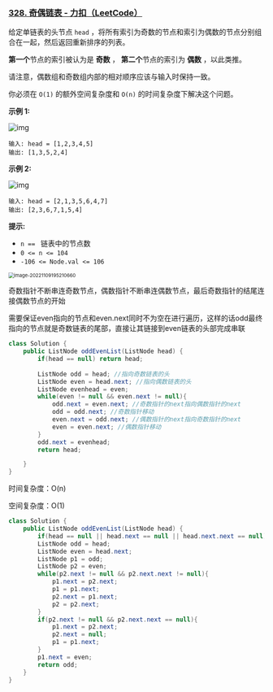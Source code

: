 ### [328. 奇偶链表 - 力扣（LeetCode）](https://leetcode.cn/problems/odd-even-linked-list/description/)



给定单链表的头节点 `head` ，将所有索引为奇数的节点和索引为偶数的节点分别组合在一起，然后返回重新排序的列表。

**第一个**节点的索引被认为是 **奇数** ， **第二个**节点的索引为 **偶数** ，以此类推。

请注意，偶数组和奇数组内部的相对顺序应该与输入时保持一致。

你必须在 `O(1)` 的额外空间复杂度和 `O(n)` 的时间复杂度下解决这个问题。

 

**示例 1:**

![img](https://assets.leetcode.com/uploads/2021/03/10/oddeven-linked-list.jpg)

```
输入: head = [1,2,3,4,5]
输出: [1,3,5,2,4]
```

**示例 2:**

![img](https://assets.leetcode.com/uploads/2021/03/10/oddeven2-linked-list.jpg)

```
输入: head = [2,1,3,5,6,4,7]
输出: [2,3,6,7,1,5,4]
```

 

**提示:**

- `n == ` 链表中的节点数
- `0 <= n <= 104`
- `-106 <= Node.val <= 106`

<img src="https://palepics.oss-cn-guangzhou.aliyuncs.com/img/image-20221109195210660.png" alt="image-20221109195210660" style="zoom:67%;" />



奇数指针不断串连奇数节点，偶数指针不断串连偶数节点，最后奇数指针的结尾连接偶数节点的开始



需要保证even指向的节点和even.next同时不为空在进行遍历，这样的话odd最终指向的节点就是奇数链表的尾部，直接让其链接到even链表的头部完成串联

```java
class Solution {
    public ListNode oddEvenList(ListNode head) {
        if(head == null) return head;
        
        ListNode odd = head; //指向奇数链表的头
        ListNode even = head.next; //指向偶数链表的头
        ListNode evenhead = even;
        while(even != null && even.next != null){ 
            odd.next = even.next; //奇数指针的next指向偶数指针的next
            odd = odd.next; //奇数指针移动
            even.next = odd.next; //偶数指针的next指向奇数指针的next
            even = even.next; //偶数指针移动
        }
        odd.next = evenhead;
        return head;

    }
}
```

时间复杂度：O(n)

空间复杂度：O(1)



```java
class Solution {
    public ListNode oddEvenList(ListNode head) {
        if(head == null || head.next == null || head.next.next == null) return head;
        ListNode odd = head;
        ListNode even = head.next;
        ListNode p1 = odd;
        ListNode p2 = even;
        while(p2.next != null && p2.next.next != null){
            p1.next = p2.next;
            p1 = p1.next;
            p2.next = p1.next;
            p2 = p2.next;
        } 
        if(p2.next != null && p2.next.next == null){
            p1.next = p2.next;
            p2.next = null;
            p1 = p1.next;
        }
        p1.next = even;
        return odd;
    }
}
```

